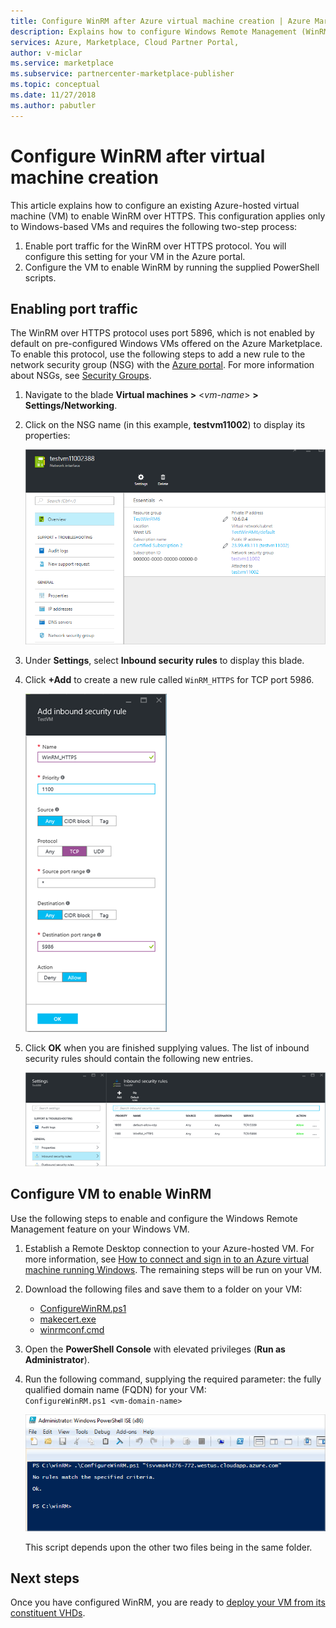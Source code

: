 ```yaml
---
title: Configure WinRM after Azure virtual machine creation | Azure Marketplace
description: Explains how to configure Windows Remote Management (WinRM) after the creation of an Azure-hosted virtual machine.
services: Azure, Marketplace, Cloud Partner Portal, 
author: v-miclar
ms.service: marketplace
ms.subservice: partnercenter-marketplace-publisher
ms.topic: conceptual
ms.date: 11/27/2018
ms.author: pabutler
---
```


# Configure WinRM after virtual machine creation

This article explains how to configure an existing Azure-hosted virtual machine (VM) to enable WinRM over HTTPS.  This configuration applies only to Windows-based VMs and requires the following two-step process:

1. Enable port traffic for the WinRM over HTTPS protocol.  You will configure this setting for your VM in the Azure portal.
2. Configure the VM to enable WinRM by running the supplied PowerShell scripts.


## Enabling port traffic

The WinRM over HTTPS protocol uses port 5896, which is not enabled by default on pre-configured Windows VMs offered on the Azure Marketplace. To enable this protocol, use the following steps to add a new rule to the network security group (NSG) with the [Azure portal](https://portal.azure.com).  For more information about NSGs, see [Security Groups](https://docs.microsoft.com/azure/virtual-network/security-overview).

1.	Navigate to the blade **Virtual machines >**  <*vm-name*>  **> Settings/Networking**.
2.	Click on the NSG name (in this example, **testvm11002**) to display its properties:

    ![Network security group properties](./media/nsg-properties.png)
 
3. Under **Settings**, select **Inbound security rules** to display this blade.
4. Click **+Add** to create a new rule called `WinRM_HTTPS` for TCP port 5986.

    ![Add inbound network security rule](./media/nsg-new-rule.png)

5. Click **OK** when you are finished supplying values.  The list of inbound security rules should contain the following new entries.

    ![Listing of inbound network security rules](./media/nsg-new-inbound-listing.png)


## Configure VM to enable WinRM 

Use the following steps to enable and configure the Windows Remote Management feature on your Windows VM.   

1. Establish a Remote Desktop connection to your Azure-hosted VM.  For more information, see [How to connect and sign in to an Azure virtual machine running Windows](https://docs.microsoft.com/azure/virtual-machines/windows/connect-logon).  The remaining steps will be run on your VM.
2. Download the following files and save them to a folder on your VM:
    - [ConfigureWinRM.ps1](https://raw.githubusercontent.com/Azure/azure-quickstart-templates/master/201-vm-winrm-windows/ConfigureWinRM.ps1)
    - [makecert.exe](https://raw.githubusercontent.com/Azure/azure-quickstart-templates/master/201-vm-winrm-windows/makecert.exe)
    - [winrmconf.cmd](https://raw.githubusercontent.com/Azure/azure-quickstart-templates/master/201-vm-winrm-windows/winrmconf.cmd)
3. Open the **PowerShell Console** with elevated privileges (**Run as Administrator**). 
4. Run the following command, supplying the required parameter: the fully qualified domain name (FQDN) for your VM: <br/>
   `ConfigureWinRM.ps1 <vm-domain-name>`

    ![Powershell configuration script 1](./media/powershell-file1.png)

    This script depends upon the other two files being in the same folder.


## Next steps

Once you have configured WinRM, you are ready to [deploy your VM from its constituent VHDs](./cpp-deploy-vm-vhd.md).
